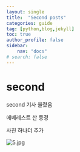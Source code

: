 ```yaml
---
layout: single
title:  "Second posts"
categories: guide
tag: [python,blog,jekyll]
toc: true
author_profile: false
sidebar:
    nav: "docs"
# search: false    
---
```


# second

second 기사 올렸음

에베레스트 산 등정

사진 하나더 추가

![5.jpg](https://raw.githubusercontent.com/hdyoon93/save-image-repo/main/2023/01/12-22-51-51-5.jpg)
